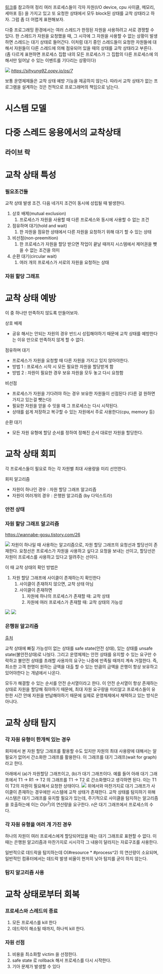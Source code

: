 [링크](https://sihyung92.oopy.io/os/7)를 참고하여 정리
여러 프로세스들이 각자 자원(I/O device, cpu 사이클, 메모리, 세마포 등) 을 가지고 있고 또 요청한 상태에서 모두 block된 상태를 교착 상태라고 하자. 그럼 좀 더 어렵게 표현해보자.

다중 프로그래밍 환경에서는 여러 스레드가 한정된 자원을 사용하려고 서로 경쟁할 수 있다. 한 스레드가 자원을 요청했을 때, 그 시각에 그 자원을 사용할 수 없는 상황이 발생하면 스레드는 대기 상태로 들어간다. 이처럼 대기 중인 스레드들이 요청한 자원들에 대해서 자원들이 다른 스레드에 의해 점유되어 있을 때의 상태를 교착 상태라고 부른다. (좀 다르게 표현하면 프로세스 집합 내의 모든 프로세스가 그 집합의 다른 프로세스에 의해서만 일어날 수 있는 이벤트를 기다리는 상황이다)

![](images/1.png)
_https://sihyung92.oopy.io/os/7_

보통 운영체제들은 교착 상태 예방 기능을 제공하지 않는다. 따라서 교착 상태가 없는 프로그램을 설계하는 것은 전적으로 프로그래머의 책임으로 남는다.

# 시스템 모델 

# 다중 스레드 응용에서의 교착상태
## 라이브 락

# 교착 상태 특성
### 필요조건들
교착 상태 발생 조건. 다음 네가지 조건이 동시에 성립될 때 발생한다.
1. 상호 배제(mutual exclusion)
    1. 프로세스가 자원을 사용할 때 다른 프로세스와 동시에 사용할 수 없는 조건
2. 점유하며 대기(hold and wait)
    1. 한 자원을 점유한 상태에서 다른 자원을 요청하기 위해 대기 할 수 있는 상태
3. 비선점(non-preemition)
    1. 한 프로세스가 자원을 할당 받으면 작업이 끝날 때까지 시스템에서 제어권을 뺏을 수 없는 조건을 의미
4. 순환 대기(circular wait)
    1. 여러 개의 프로세스가 서로의 자원을 요청하는 상태

### 자원 할당 그래프

# 교착 상태 예방
이 중 하나만 만족하지 않도록 만들어보자.

상호 배제
- 공유 해서는 안되는 자원의 경우 반드시 성립해야하기 때문에 교착 상태를 예방한다는 이유 만으로 만족하지 않게 할 수 없다.

점유하며 대기
- 프로세스가 자원을 요청할 때 다른 자원을 가지고 있지 않아야한다.
- 방법 1 : 프로세스 시작 시 모든 필요한 자원을 할당받게 함
- 방법 2 : 자원이 필요한 경우 보유 자원을 모두 놓고 다시 요청함

비선점
- 프로세스가 자원을 기다려야 하는 경우 보유한 자원들이 선점된다 (다른 걸 원하면 가지고 있는걸 뺏는다)
- 필요한 자원을 얻을 수 잇을 때 그 프로세스는 다시 시작된다.
- 상태를 쉽게 저장하고 복구할 수 있는 자원에서 주로 사용한다(cpu, memory 등)

순환 대기
- 모든 자원 유형에 할당 순서를 정하여 정해진 순서 대로만 자원을 할당한다.

# 교착 상태 회피
각 프로세스들이 필요로 하는 각 자원별 최대 사용량을 미리 선언한다.

회피 알고리즘
- 자원이 하나인 경우 : 자원 할당 그래프 알고리즘
- 자원이 여러개의 경우 : 은행원 알고리즘 (by 다익스트라)

### 안전 상태

### 자원 할당 그래프 알고리즘
https://wannabe-gosu.tistory.com/26

![](images/2.png)
자원이 하나일 때 사용하는 알고리즘으로, 자원 할당 그래프의 요청선과 할당선이 존재한다. 요청선은 프로세스가 자원을 사용하고 싶다고 요청을 보내는 선이고, 할당선은 자원이 프로세스를 사용하고 있다고 알려주는 선이다.

이 때 교착 상태의 확인 방법은 
1. 자원 할당 그래프에 사이클이 존재하는지 확인한다
    1. 사이클이 존재하지 않으면, 교착 상태 아님
    2. 사이클이 존재하면
        1. 자원에 하나의 프로세스가 존재할 때: 교착 상태
        2. 자원에 여러 프로세스가 존재할 때: 교착 상태의 가능성

![](images/3.png)
![](images/4.png)

### 은행원 알고리즘
[출처](https://jhnyang.tistory.com/102)

교착 상태에 빠질 가능성이 없는 상태를 safe state(안전 상태), 있는 상태를 unsafe state(불안전상태)로 나눴다. 그리고 운영체제는 안전 상태를 유지할 수 있는 요구만 수락하고 불안전 상태를 초래할 사용자의 요구는 나중에 만족될 때까지 계속 거절한다. 즉, 최소한 고객 한명이 원하는 금액을 대출 할 수 있는 만큼의 금액을 은행이 항상 보유하고 있어야한다 는 개념에서 나온다.

모두가 해결할 수 있는 순서를 안전 순서열이라고 한다. 이 안전 순서열이 항상 존재하는 상태로 자원을 할당해 줘야하기 때문에, 최대 자원 요구량을 미리알고 프로세스들이 유한한 시간 안에 자원을 반납해야하기 때문에 실제로 운영체제에서 채택하고 있는 방식은 아니다.

# 교착 상태 탐지
### 각 자원 유형이 한개씩 있는 경우
회피에서 본 자원 할당 그래프를 활용할 수도 있지만 자원의 최대 사용량에 대해서는 알 필요가 없어서 간소화한 그래프를 활용한다. 이 그래프를 대기 그래프(wait for graph) 라고 한다.

아래에서 (a)가 자원할당 그래프이고, (b)가 대기 그래프이다. 예를 들어 아래 대기 그래프에서 T1 → R1 → T2 의 그래프를 T1 → T2 로 간소화했다고 생각하면 된다. 이는 T1이 T2의 자원이 필요해서 요청한 상태이다.
![](images/5.png)
위에서와 마찬가지로 대기 그래프가 사이클이 존재하는 경우에만 시스템에 교착 상태가 존재한다. 교착 상태를 탐지하기 위해 시스템은 대기 그래프를 유지할 필요가 있는데, 주기적으로 사이클을 탐지하는 알고리즘을 호출하는에 이는 $O(n^2)$의 연산량을 요구한다. n은 대기 그래프에서 프로세스의 수다.

### 각 자원 유형을 여러 개 가진 경우
하나의 자원이 여러 프로세스에게 할당되어있을 때는 대기 그래프로 표현할 수 없다. 이 때는 은행원 알고리즘과 마찬가지로 시시각각 그 내용이 달라지는 자료구조를 사용한다.

일반적으로 데드락을 탐지하는데 O(#resource * #process^2) 의 연산량이 소요되며, 일반적인 컴퓨터에서는 데드락 발생 비율이 현저히 낮아 탐지를 굳이 하지 않는다.

### 탐지 알고리즘 사용

# 교착 상태로부터 회복
### 프로세스와 스레드의 종료
1. 모든 프로세스를 kill 한다
2. 데드락이 해소될 때까지, 하나씩 kill 한다.

### 자원 선점
1. 비용을 최소화할 victim 을 선정한다.
2. safe state 로 rollback 해서 프로세스를 다시 시작한다.
3. 기아 문제가 발생할 수 있다